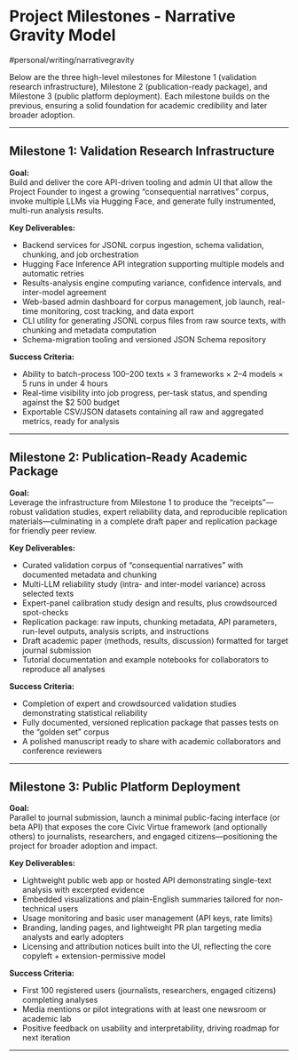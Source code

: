 # Project Milestones - Narrative Gravity Model

#personal/writing/narrativegravity

Below are the three high-level milestones for Milestone 1 (validation research infrastructure), Milestone 2 (publication-ready package), and Milestone 3 (public platform deployment). Each milestone builds on the previous, ensuring a solid foundation for academic credibility and later broader adoption.

---

## Milestone 1: Validation Research Infrastructure

**Goal:**  
Build and deliver the core API-driven tooling and admin UI that allow the Project Founder to ingest a growing “consequential narratives” corpus, invoke multiple LLMs via Hugging Face, and generate fully instrumented, multi-run analysis results.

**Key Deliverables:**  
- Backend services for JSONL corpus ingestion, schema validation, chunking, and job orchestration  
- Hugging Face Inference API integration supporting multiple models and automatic retries  
- Results-analysis engine computing variance, confidence intervals, and inter-model agreement  
- Web-based admin dashboard for corpus management, job launch, real-time monitoring, cost tracking, and data export  
- CLI utility for generating JSONL corpus files from raw source texts, with chunking and metadata computation  
- Schema-migration tooling and versioned JSON Schema repository  

**Success Criteria:**  
- Ability to batch-process 100–200 texts × 3 frameworks × 2–4 models × 5 runs in under 4 hours  
- Real-time visibility into job progress, per-task status, and spending against the $2 500 budget  
- Exportable CSV/JSON datasets containing all raw and aggregated metrics, ready for analysis  

---

## Milestone 2: Publication-Ready Academic Package

**Goal:**  
Leverage the infrastructure from Milestone 1 to produce the “receipts”—robust validation studies, expert reliability data, and reproducible replication materials—culminating in a complete draft paper and replication package for friendly peer review.

**Key Deliverables:**  
- Curated validation corpus of “consequential narratives” with documented metadata and chunking  
- Multi-LLM reliability study (intra- and inter-model variance) across selected texts  
- Expert-panel calibration study design and results, plus crowdsourced spot-checks  
- Replication package: raw inputs, chunking metadata, API parameters, run-level outputs, analysis scripts, and instructions  
- Draft academic paper (methods, results, discussion) formatted for target journal submission  
- Tutorial documentation and example notebooks for collaborators to reproduce all analyses  

**Success Criteria:**  
- Completion of expert and crowdsourced validation studies demonstrating statistical reliability  
- Fully documented, versioned replication package that passes tests on the “golden set” corpus  
- A polished manuscript ready to share with academic collaborators and conference reviewers  

---

## Milestone 3: Public Platform Deployment

**Goal:**  
Parallel to journal submission, launch a minimal public-facing interface (or beta API) that exposes the core Civic Virtue framework (and optionally others) to journalists, researchers, and engaged citizens—positioning the project for broader adoption and impact.

**Key Deliverables:**  
- Lightweight public web app or hosted API demonstrating single-text analysis with excerpted evidence  
- Embedded visualizations and plain-English summaries tailored for non-technical users  
- Usage monitoring and basic user management (API keys, rate limits)  
- Branding, landing pages, and lightweight PR plan targeting media analysts and early adopters  
- Licensing and attribution notices built into the UI, reflecting the core copyleft + extension-permissive model  

**Success Criteria:**  
- First 100 registered users (journalists, researchers, engaged citizens) completing analyses  
- Media mentions or pilot integrations with at least one newsroom or academic lab  
- Positive feedback on usability and interpretability, driving roadmap for next iteration  

---

